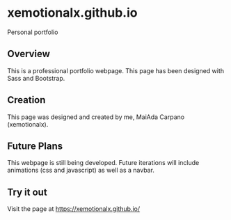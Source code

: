 # xemotionalx.github.io
Personal portfolio

## Overview
This is a professional portfolio webpage. This page has been designed with Sass and Bootstrap.

## Creation
This page was designed and created by me, MaiAda Carpano (xemotionalx).

## Future Plans
This webpage is still being developed. Future iterations will include animations (css and javascript) as well as a navbar.

## Try it out
Visit the page at https://xemotionalx.github.io/ 
